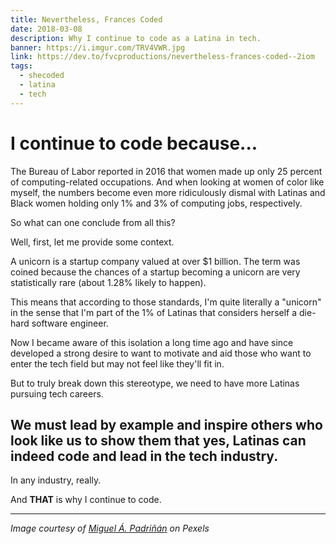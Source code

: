 ```yaml
---
title: Nevertheless, Frances Coded
date: 2018-03-08
description: Why I continue to code as a Latina in tech.
banner: https://i.imgur.com/TRV4VWR.jpg
link: https://dev.to/fvcproductions/nevertheless-frances-coded--2iom
tags:
  - shecoded
  - latina
  - tech
---
```


# I continue to code because...

The Bureau of Labor reported in 2016 that women made up only 25 percent of computing-related occupations. And when looking at women of color like myself, the numbers become even more ridiculously dismal with Latinas and Black women holding only 1% and 3% of computing jobs, respectively.

So what can one conclude from all this?

Well, first, let me provide some context.

A unicorn is a startup company valued at over $1 billion. The term was coined because the chances of a startup becoming a unicorn are very statistically rare (about 1.28% likely to happen).

This means that according to those standards, I'm quite literally a "unicorn" in the sense that I'm part of the 1% of Latinas that considers herself a die-hard software engineer.

Now I became aware of this isolation a long time ago and have since developed a strong desire to want to motivate and aid those who want to enter the tech field but may not feel like they'll fit in.

But to truly break down this stereotype, we need to have more Latinas pursuing tech careers.

## We must lead by example and inspire others who look like us to show them that yes, Latinas can indeed code and lead in the tech industry.

In any industry, really.

And **THAT** is why I continue to code.

---

_Image courtesy of [Miguel Á. Padriñán](https://www.pexels.com/u/padrinan/) on Pexels_
